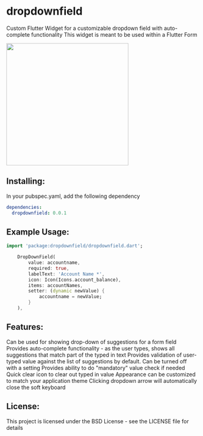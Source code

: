 # dropdownfield
Custom Flutter Widget for a customizable dropdown field with auto-complete functionality
This widget is meant to be used within a Flutter Form

<img src="https://bitbucket.org/AndroidFreak/dropdownfield/src/master/example/dropdownfield.png" height="320px" >

## Installing:
In your pubspec.yaml, add the following dependency
```yaml
dependencies:
  dropdownfield: 0.0.1
```

## Example Usage:
```dart
import 'package:dropdownfield/dropdownfield.dart';

    DropDownField(
        value: accountname,
        required: true,
        labelText: 'Account Name *',
        icon: Icon(Icons.account_balance),
        items: accountNames,
        setter: (dynamic newValue) {
            accountname = newValue;
        }
    ),
```
## Features:
Can be used for showing drop-down of suggestions for a form field
Provides auto-complete functionality - as the user types, shows all suggestions that match part of the typed in text
Provides validation of user-typed value against the list of suggestions by default. Can be turned off with a setting
Provides ability to do "mandatory" value check if needed
Quick clear icon to clear out typed in value
Appearance can be customized to match your application theme
Clicking dropdown arrow will automatically close the soft keyboard

## License:
This project is licensed under the BSD License - see the LICENSE file for details
